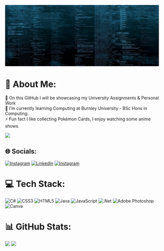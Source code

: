 <img src="https://github.com/MartinKonecny100128860/MartinKonecny100128860/blob/main/1033678-text-blue-code-programming-computer-texture-knowledge-programming-language-Doom-game-logic-design-line-darkness-number-screenshot-computer-wallpaper-font.jpg" width="1250" height="200">


# 💫 About Me:
🔭 On this GitHub I will be showcasing my University Assignments & Personal Work<br>🌱 I’m currently learning Computing at Burnley University - BSc Hons in Computing.<br>⚡ Fun fact I like collecting Pokémon Cards, I enjoy watching some anime shows.

[![](https://visitcount.itsvg.in/api?id=MartinKonecny100128860&icon=6&color=6)](https://visitcount.itsvg.in)

## 🌐 Socials:
[![Instagram](https://img.shields.io/badge/Instagram-%23E4405F.svg?logo=Instagram&logoColor=white)](https://instagram.com/mkcardss) [![LinkedIn](https://img.shields.io/badge/LinkedIn-%230077B5.svg?logo=linkedin&logoColor=white)](https://linkedin.com/in/martin-konecny-624b93223) [![Instagram](https://img.shields.io/badge/MAL-MyAnimeList-blue)](https://myanimelist.net/profile/GhostMSx)

# 💻 Tech Stack:
![C#](https://img.shields.io/badge/c%23-%23239120.svg?style=for-the-badge&logo=c-sharp&logoColor=white) ![CSS3](https://img.shields.io/badge/css3-%231572B6.svg?style=for-the-badge&logo=css3&logoColor=white) ![HTML5](https://img.shields.io/badge/html5-%23E34F26.svg?style=for-the-badge&logo=html5&logoColor=white) ![Java](https://img.shields.io/badge/java-%23ED8B00.svg?style=for-the-badge&logo=java&logoColor=white) ![JavaScript](https://img.shields.io/badge/javascript-%23323330.svg?style=for-the-badge&logo=javascript&logoColor=%23F7DF1E) ![.Net](https://img.shields.io/badge/.NET-5C2D91?style=for-the-badge&logo=.net&logoColor=white) ![Adobe Photoshop](https://img.shields.io/badge/adobephotoshop-%2331A8FF.svg?style=for-the-badge&logo=adobephotoshop&logoColor=white) ![Canva](https://img.shields.io/badge/Canva-%2300C4CC.svg?style=for-the-badge&logo=Canva&logoColor=white)
# 📊 GitHub Stats:
![](https://github-readme-stats.vercel.app/api?username=MartinKonecny100128860&theme=tokyonight&hide_border=false&include_all_commits=true&count_private=true) ![](https://github-readme-streak-stats.herokuapp.com/?user=MartinKonecny100128860&theme=tokyonight&hide_border=false)<br/>
